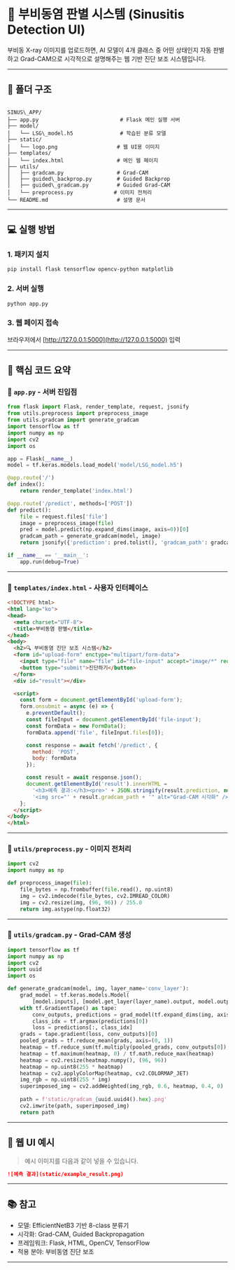 # 🧠 부비동염 판별 시스템 (Sinusitis Detection UI)

부비동 X-ray 이미지를 업로드하면, AI 모델이 4개 클래스 중 어떤 상태인지 자동 판별하고 Grad-CAM으로 시각적으로 설명해주는 웹 기반 진단 보조 시스템입니다.

---

## 📁 폴더 구조

```

SINUS\_APP/
├── app.py                          # Flask 메인 실행 서버
├── model/
│   └── LSG\_model.h5               # 학습된 분류 모델
├── static/
│   └── logo.png                   # 웹 UI용 이미지
├── templates/
│   └── index.html                 # 메인 웹 페이지
├── utils/
│   ├── gradcam.py                 # Grad-CAM
│   ├── guided\_backprop.py        # Guided Backprop
│   ├── guided\_gradcam.py         # Guided Grad-CAM
│   └── preprocess.py             # 이미지 전처리
└── README.md                      # 설명 문서

````

---

## 💻 실행 방법

### 1. 패키지 설치
```bash
pip install flask tensorflow opencv-python matplotlib
````

### 2. 서버 실행

```bash
python app.py
```

### 3. 웹 페이지 접속

브라우저에서 [http://127.0.0.1:5000](http://127.0.0.1:5000) 입력

---

## 🧩 핵심 코드 요약

### 🔸 `app.py` - 서버 진입점

```python
from flask import Flask, render_template, request, jsonify
from utils.preprocess import preprocess_image
from utils.gradcam import generate_gradcam
import tensorflow as tf
import numpy as np
import cv2
import os

app = Flask(__name__)
model = tf.keras.models.load_model('model/LSG_model.h5')

@app.route('/')
def index():
    return render_template('index.html')

@app.route('/predict', methods=['POST'])
def predict():
    file = request.files['file']
    image = preprocess_image(file)
    pred = model.predict(np.expand_dims(image, axis=0))[0]
    gradcam_path = generate_gradcam(model, image)
    return jsonify({'prediction': pred.tolist(), 'gradcam_path': gradcam_path})

if __name__ == '__main__':
    app.run(debug=True)
```

---

### 🔸 `templates/index.html` - 사용자 인터페이스

```html
<!DOCTYPE html>
<html lang="ko">
<head>
  <meta charset="UTF-8">
  <title>부비동염 판별</title>
</head>
<body>
  <h2>🔍 부비동염 진단 보조 시스템</h2>
  <form id="upload-form" enctype="multipart/form-data">
    <input type="file" name="file" id="file-input" accept="image/*" required>
    <button type="submit">진단하기</button>
  </form>
  <div id="result"></div>

  <script>
    const form = document.getElementById('upload-form');
    form.onsubmit = async (e) => {
      e.preventDefault();
      const fileInput = document.getElementById('file-input');
      const formData = new FormData();
      formData.append('file', fileInput.files[0]);

      const response = await fetch('/predict', {
        method: 'POST',
        body: formData
      });

      const result = await response.json();
      document.getElementById('result').innerHTML =
        '<h3>예측 결과:</h3><pre>' + JSON.stringify(result.prediction, null, 2) + '</pre>' +
        '<img src="' + result.gradcam_path + '" alt="Grad-CAM 시각화" />';
    };
  </script>
</body>
</html>
```

---

### 🔸 `utils/preprocess.py` - 이미지 전처리

```python
import cv2
import numpy as np

def preprocess_image(file):
    file_bytes = np.frombuffer(file.read(), np.uint8)
    img = cv2.imdecode(file_bytes, cv2.IMREAD_COLOR)
    img = cv2.resize(img, (96, 96)) / 255.0
    return img.astype(np.float32)
```

---

### 🔸 `utils/gradcam.py` - Grad-CAM 생성

```python
import tensorflow as tf
import numpy as np
import cv2
import uuid
import os

def generate_gradcam(model, img, layer_name='conv_layer'):
    grad_model = tf.keras.models.Model(
        [model.inputs], [model.get_layer(layer_name).output, model.output])
    with tf.GradientTape() as tape:
        conv_outputs, predictions = grad_model(tf.expand_dims(img, axis=0))
        class_idx = tf.argmax(predictions[0])
        loss = predictions[:, class_idx]
    grads = tape.gradient(loss, conv_outputs)[0]
    pooled_grads = tf.reduce_mean(grads, axis=(0, 1))
    heatmap = tf.reduce_sum(tf.multiply(pooled_grads, conv_outputs[0]), axis=-1)
    heatmap = tf.maximum(heatmap, 0) / tf.math.reduce_max(heatmap)
    heatmap = cv2.resize(heatmap.numpy(), (96, 96))
    heatmap = np.uint8(255 * heatmap)
    heatmap = cv2.applyColorMap(heatmap, cv2.COLORMAP_JET)
    img_rgb = np.uint8(255 * img)
    superimposed_img = cv2.addWeighted(img_rgb, 0.6, heatmap, 0.4, 0)
    
    path = f'static/gradcam_{uuid.uuid4().hex}.png'
    cv2.imwrite(path, superimposed_img)
    return path
```

---

## 📸 웹 UI 예시

> 예시 이미지를 다음과 같이 넣을 수 있습니다.

```markdown
![예측 결과](static/example_result.png)
```

---

## 📚 참고

* 모델: EfficientNetB3 기반 8-class 분류기
* 시각화: Grad-CAM, Guided Backpropagation
* 프레임워크: Flask, HTML, OpenCV, TensorFlow
* 적용 분야: 부비동염 진단 보조

---
